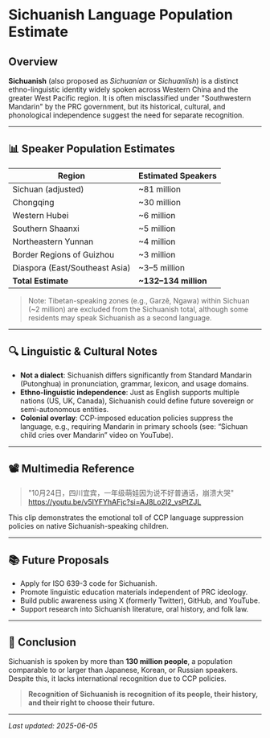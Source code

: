 
# Sichuanish Language Population Estimate

## Overview

**Sichuanish** (also proposed as *Sichuanian* or *Sichuanlish*) is a distinct ethno-linguistic identity widely spoken across Western China and the greater West Pacific region. It is often misclassified under "Southwestern Mandarin" by the PRC government, but its historical, cultural, and phonological independence suggest the need for separate recognition.

---

## 📊 Speaker Population Estimates

| Region                         | Estimated Speakers |
|-------------------------------|---------------------|
| Sichuan (adjusted)            | ~81 million         |
| Chongqing                     | ~30 million         |
| Western Hubei                 | ~6 million          |
| Southern Shaanxi              | ~5 million          |
| Northeastern Yunnan           | ~4 million          |
| Border Regions of Guizhou     | ~3 million          |
| Diaspora (East/Southeast Asia)| ~3–5 million        |
| **Total Estimate**            | **~132–134 million**|

> Note: Tibetan-speaking zones (e.g., Garzê, Ngawa) within Sichuan (~2 million) are excluded from the Sichuanish total, although some residents may speak Sichuanish as a second language.

---

## 🔍 Linguistic & Cultural Notes

- **Not a dialect**: Sichuanish differs significantly from Standard Mandarin (Putonghua) in pronunciation, grammar, lexicon, and usage domains.
- **Ethno-linguistic independence**: Just as English supports multiple nations (US, UK, Canada), Sichuanish could define future sovereign or semi-autonomous entities.
- **Colonial overlay**: CCP-imposed education policies suppress the language, e.g., requiring Mandarin in primary schools (see: “Sichuan child cries over Mandarin” video on YouTube).

---

## 📽️ Multimedia Reference

> "10月24日，四川宜宾，一年级萌娃因为说不好普通话，崩溃大哭"  
> https://youtu.be/v5IYFYhAFjc?si=AJ8Lo2I2_vsPtZJL

This clip demonstrates the emotional toll of CCP language suppression policies on native Sichuanish-speaking children.

---

## 📚 Future Proposals

- Apply for ISO 639-3 code for Sichuanish.
- Promote linguistic education materials independent of PRC ideology.
- Build public awareness using X (formerly Twitter), GitHub, and YouTube.
- Support research into Sichuanish literature, oral history, and folk law.

---

## 🧭 Conclusion

Sichuanish is spoken by more than **130 million people**, a population comparable to or larger than Japanese, Korean, or Russian speakers. Despite this, it lacks international recognition due to CCP policies.

> **Recognition of Sichuanish is recognition of its people, their history, and their right to choose their future.**

---

_Last updated: 2025-06-05_
